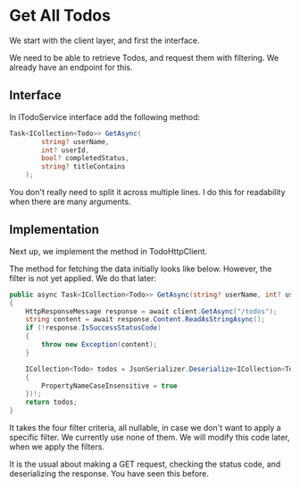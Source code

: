 # Get All Todos

We start with the client layer, and first the interface.

We need to be able to retrieve Todos, and request them with filtering. We already have an endpoint for this.

## Interface

In ITodoService interface add the following method:

```csharp
Task<ICollection<Todo>> GetAsync(
        string? userName, 
        int? userId, 
        bool? completedStatus, 
        string? titleContains
    );
```

You don't really need to split it across multiple lines. I do this for readability when there are many arguments.

## Implementation

Next up, we implement the method in TodoHttpClient.

The method for fetching the data initially looks like below. However, the filter is not yet applied. We do that later:

```csharp
public async Task<ICollection<Todo>> GetAsync(string? userName, int? userId, bool? completedStatus, string? titleContains)
{
    HttpResponseMessage response = await client.GetAsync("/todos");
    string content = await response.Content.ReadAsStringAsync();
    if (!response.IsSuccessStatusCode)
    {
        throw new Exception(content);
    }

    ICollection<Todo> todos = JsonSerializer.Deserialize<ICollection<Todo>>(content, new JsonSerializerOptions
    {
        PropertyNameCaseInsensitive = true
    })!;
    return todos;
}
```

It takes the four filter criteria, all nullable, in case we don't want to apply a specific filter. We currently use none of them. We will modify this code later, when we apply the filters.

It is the usual about making a GET request, checking the status code, and deserializing the response. You have seen this before.
